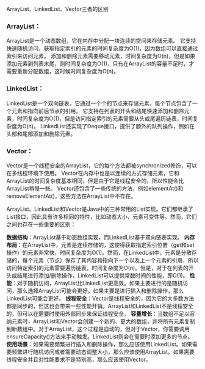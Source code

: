 ArrayList、LinkedList、Vector三者的区别

### ArrayList：

ArrayList是一个动态数组，它在内存中分配一块连续的空间来存储元素。
它支持快速随机访问，获取指定索引的元素的时间复杂度为O(1)，因为数组可以直接通过索引来访问元素。
添加和删除元素需要移动元素，时间复杂度为O(n)，但是如果添加元素到列表末尾，则时间复杂度为O(1)，只有在ArrayList的容量不足时，才需要重新分配数组，这时候时间复杂度为O(n)。

### LinkedList：

LinkedList是一个双向链表，它通过一个个的节点来存储元素，每个节点包含了一个元素和指向前后节点的引用。
它支持在列表的开头和结尾快速添加和删除元素，时间复杂度为O(1)，但是访问指定索引的元素需要从头或尾遍历链表，时间复杂度为O(n)。
LinkedList还实现了Deque接口，提供了额外的队列操作，例如在头部和尾部添加和删除元素。

### Vector：

Vector是一个线程安全的ArrayList，它的每个方法都被synchronized修饰，可以在多线程环境下使用。
Vector在内存中也是以连续的方式存储元素，它和ArrayList的时间复杂度基本相同，但是由于它是线程安全的，所以性能会比ArrayList稍慢一些。
Vector还包含了一些传统的方法，例如elementAt()和removeElementAt()，这些方法在ArrayList中不存在。





ArrayList、LinkedList和Vector是Java中的三种常用的List实现。它们都继承了List接口，因此具有许多相同的特性，比如动态大小、元素可变性等。然而，它们之间也存在一些重要的区别：

**数据结构**：ArrayList基于动态数组实现，而LinkedList基于双向链表实现。
**内存布局**：在ArrayList中，元素是连续存储的，这使得获取指定索引位置（get和set操作）的元素非常快，时间复杂度为O(1)。然而，在LinkedList中，元素是分散存储的，每个元素（节点）保存了其内容和指向下一个以及上一个元素的引用，所以访问特定索引的元素需要遍历链表，时间复杂度为O(n)。但是，对于在列表的开头或结尾进行添加/删除操作，LinkedList可以提供常数时间的性能，即O(1)。
**性能**：对于随机访问，ArrayList比LinkedList更高效。如果主要进行的是随机访问，那么选择ArrayList可能会更好。如果主要是进行插入和删除操作，那么LinkedList可能会更好。
**线程安全**：Vector是线程安全的，因为它的大多数方法都是同步的，但这也会带来一些性能开销。ArrayList和LinkedList不是线程安全的，但可以在需要时使用外部同步来保证线程安全。
**容量增长**：当数组不足以容纳元素时，ArrayList和Vector会创建一个新的、更大的数组，并将所有元素复制到新数组中。对于ArrayList，这个过程是自动的，但对于Vector，你需要调用ensureCapacity()方法来手动触发。LinkedList则会在需要时添加更多的节点。
**使用场景**：如果需要频繁进行插入和删除操作，那么应该使用LinkedList。如果需要频繁进行随机访问或者需要动态调整大小，那么应该使用ArrayList。如果需要线程安全并且对性能要求不是特别高，那么应该使用Vector。